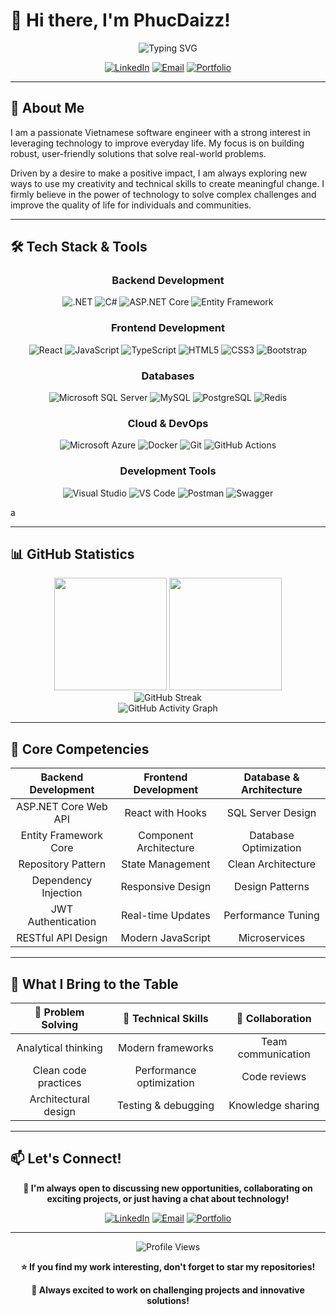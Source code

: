 # 👋 Hi there, I'm PhucDaizz!

<div align="center">
  <img src="https://readme-typing-svg.herokuapp.com?font=Fira+Code&pause=1000&color=2E9EF7&center=true&vCenter=true&width=600&lines=Full-Stack+.NET+Developer;Passionate+about+Clean+Code+%26+Architecture;Building+Scalable+Web+Applications;Always+Learning+New+Technologies" alt="Typing SVG" />
</div>

<div align="center">
  
[![LinkedIn](https://img.shields.io/badge/LinkedIn-Connect-0077B5?style=for-the-badge&logo=linkedin&logoColor=white)](https://www.linkedin.com/in/nguyễn-phúc-đại-82719a27b)
[![Email](https://img.shields.io/badge/Email-Contact-D14836?style=for-the-badge&logo=gmail&logoColor=white)](mailto:dai742004.dn@gmail.com)
[![Portfolio](https://img.shields.io/badge/Portfolio-FF5722?style=for-the-badge&logo=todoist&logoColor=white)](https://nguyenphucdai.vercel.app)

</div>

---

## 🚀 About Me

I am a passionate Vietnamese software engineer with a strong interest in leveraging technology to improve everyday life.
My focus is on building robust, user-friendly solutions that solve real-world problems.

Driven by a desire to make a positive impact, I am always exploring new ways to use my creativity and technical skills to create meaningful change.
I firmly believe in the power of technology to solve complex challenges and improve the quality of life for individuals and communities.

---

## 🛠️ Tech Stack & Tools

<div align="center">

### **Backend Development**
![.NET](https://img.shields.io/badge/.NET-5C2D91?style=for-the-badge&logo=.net&logoColor=white)
![C#](https://img.shields.io/badge/C%23-239120?style=for-the-badge&logo=c-sharp&logoColor=white)
![ASP.NET Core](https://img.shields.io/badge/ASP.NET_Core-5C2D91?style=for-the-badge&logo=.net&logoColor=white)
![Entity Framework](https://img.shields.io/badge/Entity_Framework-5C2D91?style=for-the-badge&logo=.net&logoColor=white)

### **Frontend Development**
![React](https://img.shields.io/badge/React-20232A?style=for-the-badge&logo=react&logoColor=61DAFB)
![JavaScript](https://img.shields.io/badge/JavaScript-F7DF1E?style=for-the-badge&logo=javascript&logoColor=black)
![TypeScript](https://img.shields.io/badge/TypeScript-007ACC?style=for-the-badge&logo=typescript&logoColor=white)
![HTML5](https://img.shields.io/badge/HTML5-E34F26?style=for-the-badge&logo=html5&logoColor=white)
![CSS3](https://img.shields.io/badge/CSS3-1572B6?style=for-the-badge&logo=css3&logoColor=white)
![Bootstrap](https://img.shields.io/badge/Bootstrap-563D7C?style=for-the-badge&logo=bootstrap&logoColor=white)

### **Databases**
![Microsoft SQL Server](https://img.shields.io/badge/Microsoft%20SQL%20Server-CC2927?style=for-the-badge&logo=microsoft%20sql%20server&logoColor=white)
![MySQL](https://img.shields.io/badge/MySQL-005C84?style=for-the-badge&logo=mysql&logoColor=white)
![PostgreSQL](https://img.shields.io/badge/PostgreSQL-316192?style=for-the-badge&logo=postgresql&logoColor=white)
![Redis](https://img.shields.io/badge/Redis-DC382D?style=for-the-badge&logo=redis&logoColor=white)

### **Cloud & DevOps**
![Microsoft Azure](https://img.shields.io/badge/Microsoft_Azure-0089D0?style=for-the-badge&logo=microsoft-azure&logoColor=white)
![Docker](https://img.shields.io/badge/Docker-2496ED?style=for-the-badge&logo=docker&logoColor=white)
![Git](https://img.shields.io/badge/Git-F05032?style=for-the-badge&logo=git&logoColor=white)
![GitHub Actions](https://img.shields.io/badge/GitHub_Actions-2088FF?style=for-the-badge&logo=github-actions&logoColor=white)

### **Development Tools**
![Visual Studio](https://img.shields.io/badge/Visual_Studio-5C2D91?style=for-the-badge&logo=visual%20studio&logoColor=white)
![VS Code](https://img.shields.io/badge/Visual_Studio_Code-0078D4?style=for-the-badge&logo=visual%20studio%20code&logoColor=white)
![Postman](https://img.shields.io/badge/Postman-FF6C37?style=for-the-badge&logo=postman&logoColor=white)
![Swagger](https://img.shields.io/badge/Swagger-85EA2D?style=for-the-badge&logo=swagger&logoColor=black)

</div>a

---

## 📊 GitHub Statistics

<div align="center">
  <img height="180em" src="https://github-readme-stats.vercel.app/api?username=PhucDaizz&show_icons=true&theme=tokyonight&include_all_commits=true&count_private=true"/>
  <img height="180em" src="https://github-readme-stats.vercel.app/api/top-langs/?username=PhucDaizz&layout=compact&langs_count=8&theme=tokyonight"/>
</div>

<div align="center">
  <img src="https://github-readme-streak-stats.herokuapp.com/?user=PhucDaizz&theme=tokyonight" alt="GitHub Streak" />
</div>

<div align="center">
  <img src="https://github-readme-activity-graph.vercel.app/graph?username=PhucDaizz&theme=tokyo-night&hide_border=true" alt="GitHub Activity Graph" />
</div>

---



## 🎯 Core Competencies

<div align="center">

| **Backend Development** | **Frontend Development** | **Database & Architecture** |
|:---:|:---:|:---:|
| ASP.NET Core Web API | React with Hooks | SQL Server Design |
| Entity Framework Core | Component Architecture | Database Optimization |
| Repository Pattern | State Management | Clean Architecture |
| Dependency Injection | Responsive Design | Design Patterns |
| JWT Authentication | Real-time Updates | Performance Tuning |
| RESTful API Design | Modern JavaScript | Microservices |

</div>

---


## 🌟 What I Bring to the Table

<div align="center">

| 🎯 **Problem Solving** | 🔧 **Technical Skills** | 🤝 **Collaboration** |
|:---:|:---:|:---:|
| Analytical thinking | Modern frameworks | Team communication |
| Clean code practices | Performance optimization | Code reviews |
| Architectural design | Testing & debugging | Knowledge sharing |

</div>

---


## 📫 Let's Connect!

<div align="center">

**🤝 I'm always open to discussing new opportunities, collaborating on exciting projects, or just having a chat about technology!**

[![LinkedIn](https://img.shields.io/badge/LinkedIn-Connect-0077B5?style=for-the-badge&logo=linkedin&logoColor=white)](https://www.linkedin.com/in/nguyễn-phúc-đại-82719a27b)
[![Email](https://img.shields.io/badge/Email-Contact-D14836?style=for-the-badge&logo=gmail&logoColor=white)](mailto:dai742004.dn@gmail.com)
[![Portfolio](https://img.shields.io/badge/Portfolio-Visit-FF5722?style=for-the-badge&logo=todoist&logoColor=white)](https://nguyenphucdai.vercel.app)


</div>

---

<div align="center">
  <img src="https://komarev.com/ghpvc/?username=PhucDaizz&color=blueviolet&style=for-the-badge" alt="Profile Views" />
</div>

<div align="center">

**⭐ If you find my work interesting, don't forget to star my repositories!**

**🚀 Always excited to work on challenging projects and innovative solutions!**

</div>
